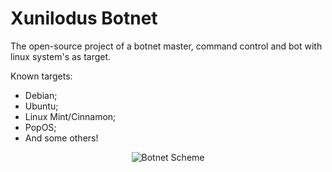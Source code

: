 # Xunilodus Botnet
The open-source project of a botnet master, command control and bot with linux system's as target.

Known targets:
- Debian;
- Ubuntu;
- Linux Mint/Cinnamon;
- PopOS;
- And some others!

<p align="center">
  <img alt="Botnet Scheme" src="https://user-images.githubusercontent.com/32225687/96665814-1e228680-132c-11eb-814b-985e0dcfc88d.png">
</p>
